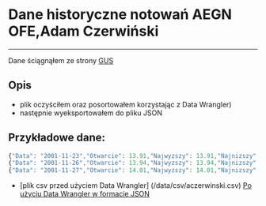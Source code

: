 # Dane historyczne notowań AEGN OFE,Adam Czerwiński
------------------------------
Dane ściągnąłem ze strony [GUS](http://stooq.pl/q/?s=aegn.ofe)

## Opis
* plik oczyściłem oraz posortowałem korzystając z Data Wrangler)
* następnie wyeksportowałem do pliku JSON

## Przykładowe dane:
```js
{"Data": "2001-11-23","Otwarcie": 13.91,"Najwyzszy": 13.91,"Najnizszy": 13.91,"Zamkniecie": 13.91	},
{"Data": "2001-11-26","Otwarcie": 13.94,"Najwyzszy": 13.94,"Najnizszy": 13.94,"Zamkniecie": 13.94	},
{"Data": "2001-11-27","Otwarcie": 14.01,"Najwyzszy": 14.01,"Najnizszy": 14.01,"Zamkniecie": 14.01	},
```
* [plik csv przed użyciem Data Wrangler] (/data/csv/aczerwinski.csv)
  [Po użyciu Data Wrangler w formacie JSON](/data/json/aczerwinski.json)
